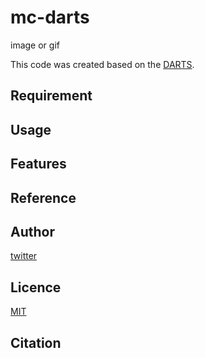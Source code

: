 # mc-darts

image or gif

This code was created based on the [DARTS](https://github.com/quark0/darts).

## Requirement

## Usage

## Features

## Reference

## Author

[twitter](https://twitter.com/Kotabrog)

## Licence

[MIT](https://......)

## Citation
